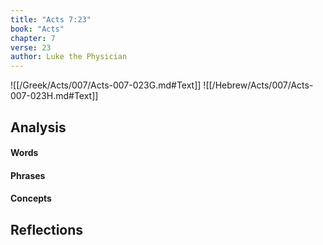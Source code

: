 ```yaml
---
title: "Acts 7:23"
book: "Acts"
chapter: 7
verse: 23
author: Luke the Physician
---
```

![[/Greek/Acts/007/Acts-007-023G.md#Text]]
![[/Hebrew/Acts/007/Acts-007-023H.md#Text]]

## Analysis

#### Words

#### Phrases

#### Concepts

## Reflections
